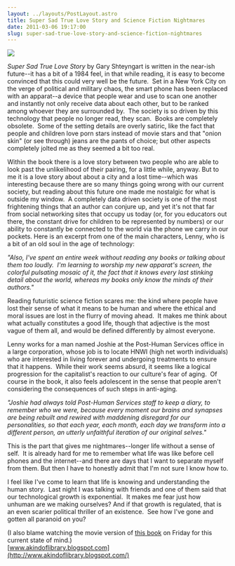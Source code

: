 ```yaml
---
layout: ../layouts/PostLayout.astro
title: Super Sad True Love Story and Science Fiction Nightmares
date: 2011-03-06 19:17:00
slug: super-sad-true-love-story-and-science-fiction-nightmares
---
```


[![](http://sippey.typepad.com/.a/6a00d8341c4f5f53ef0147e1577269970b-800wi)](http://sippey.typepad.com/.a/6a00d8341c4f5f53ef0147e1577269970b-800wi)

_Super Sad True Love Story_ by Gary Shteyngart is written in the near-ish future--it has a bit of a 1984 feel, in that while reading, it is easy to become convinced that this could very well be the future.  Set in a New York City on the verge of political and military chaos, the smart phone has been replaced with an apparat--a device that people wear and use to scan one another and instantly not only receive data about each other, but to be ranked among whoever they are surrounded by.  The society is so driven by this technology that people no longer read, they scan.  Books are completely obsolete.  Some of the setting details are overly satiric, like the fact that people and children love porn stars instead of movie stars and that "onion skin" (or see through) jeans are the pants of choice; but other aspects completely jolted me as they seemed a bit too real.  
  
Within the book there is a love story between two people who are able to look past the unlikelihood of their pairing, for a little while, anyway. But to me it is a love story about about a city and a lost time--which was interesting because there are so many things going wrong with our current society, but reading about this future one made me nostalgic for what is outside my window.  A completely data driven society is one of the most frightening things that an author can conjure up, and yet it's not that far from social networking sites that occupy us today (or, for you educators out there, the constant drive for children to be represented by numbers) or our ability to constantly be connected to the world via the phone we carry in our pockets. Here is an excerpt from one of the main characters, Lenny, who is a bit of an old soul in the age of technology:  
  
  

_"Also, I've spent an entire week without reading any books or talking about them too loudly.  I'm learning to worship my new apparat's screen, the colorful pulsating mosaic of it, the fact that it knows every last stinking detail about the world, whereas my books only know the minds of their authors."_

  
  
Reading futuristic science fiction scares me: the kind where people have lost their sense of what it means to be human and where the ethical and moral issues are lost in the flurry of moving ahead.  It makes me think about what actually constitutes a good life, though that adjective is the most vague of them all, and would be defined differently by almost everyone.  
  

Lenny works for a man named Joshie at the Post-Human Services office in a large corporation, whose job is to locate HNWI (high net worth individuals) who are interested in living forever and undergoing treatments to ensure that it happens.  While their work seems absurd, it seems like a logical progression for the capitalist's reaction to our culture's fear of aging.  Of course in the book, it also feels adolescent in the sense that people aren't considering the consequences of such steps in anti-aging.

  
_"Joshie had always told Post-Human Services staff to keep a diary, to remember who we were, because every moment our brains and synapses are being rebuilt and rewired with maddening disregard for our personalities, so that each year, each month, each day we transform into a different person, an utterly unfaithful iteration of our original selves."_  
  
This is the part that gives me nightmares--longer life without a sense of self.  It is already hard for me to remember what life was like before cell phones and the internet--and there are days that I want to separate myself from them. But then I have to honestly admit that I'm not sure I know how to.  
  
I feel like I've come to learn that life is knowing and understanding the human story.  Last night I was talking with friends and one of them said that our technological growth is exponential.  It makes me fear just how unhuman are we making ourselves? And if that growth is regulated, that is an even scarier political thriller of an existence.  See how I've gone and gotten all paranoid on you?  
  
(I also blame watching the movie version of [this book](http://akindoflibrary.blogspot.com/2010/09/never-let-me-go.html) on Friday for this current state of mind.)  
[www.akindoflibrary.blogspot.com](http://www.akindoflibrary.blogspot.com/)